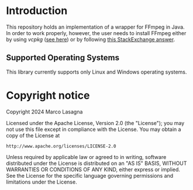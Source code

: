 # Introduction
This repository holds an implementation of a wrapper for FFmpeg in Java. 
In order to work properly, however, the user needs to install FFmpeg either by 
using *vcpkg* ([see here](https://trac.ffmpeg.org/wiki/CompilationGuide/vcpkg)) 
or by following [this StackExchange answer](https://video.stackexchange.com/a/20496).

## Supported Operating Systems
This library currently supports only Linux and Windows operating systems.

# Copyright notice
Copyright 2024 Marco Lasagna

Licensed under the Apache License, Version 2.0 (the "License");
you may not use this file except in compliance with the License.
You may obtain a copy of the License at

    http://www.apache.org/licenses/LICENSE-2.0

Unless required by applicable law or agreed to in writing, software
distributed under the License is distributed on an "AS IS" BASIS,
WITHOUT WARRANTIES OR CONDITIONS OF ANY KIND, either express or implied.
See the License for the specific language governing permissions and
limitations under the License.
